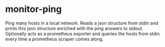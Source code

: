 # monitor-ping
Ping many hosts in a local network. Reads a json structure from stdin and prints this json structure
enriched with the ping answers to stdout.
Optionally acts as a prometheus exporter and queries the hosts from stdin every time a prometheus
scraper comes along.
